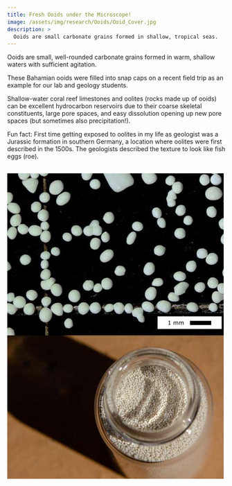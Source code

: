```yaml
---
title: Fresh Ooids under the Microscope!
image: /assets/img/research/Ooids/Ooid_Cover.jpg
description: >
  Ooids are small carbonate grains formed in shallow, tropical seas.
---
```


Ooids are small, well-rounded carbonate grains formed in warm, shallow waters with sufficient agitation.

These Bahamian ooids were filled into snap caps on a recent field trip as an example for our lab and geology students.

Shallow-water coral reef limestones and oolites (rocks made up of ooids) can be excellent hydrocarbon reservoirs due to their coarse skeletal constituents, large pore spaces, and easy dissolution opening up new pore spaces (but sometimes also precipitation!).

Fun fact: First time getting exposed to oolites in my life as geologist was a Jurassic formation in southern Germany, a location where oolites were first described in the 1500s. The geologists described the texture to look like fish eggs (roe).


<br><img src="/assets/img/research/Ooids/ooids.jpg" alt="Fresh Ooids">